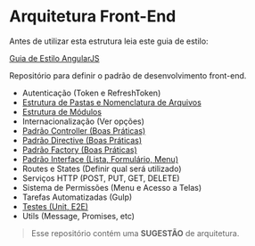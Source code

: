 # Arquitetura Front-End

Antes de utilizar esta estrutura leia este guia de estilo:

[Guia de Estilo AngularJS](https://github.com/johnpapa/angular-styleguide/blob/master/a1/i18n/pt-BR.md)

Repositório para definir o padrão de desenvolvimento front-end.

* Autenticação (Token e RefreshToken)
* [Estrutura de Pastas e Nomenclatura de Arquivos](https://github.com/kelvinpalves/arquitetura-front-end/tree/master/estrutura-pastas)
* [Estrutura de Módulos](https://github.com/kelvinpalves/arquitetura-front-end/tree/master/estrutura-modulos)
* Internacionalização (Ver opções)
* [Padrão Controller (Boas Práticas)](https://github.com/kelvinpalves/arquitetura-front-end/tree/master/padroes-codigo#controller)
* [Padrão Directive (Boas Práticas)](https://github.com/kelvinpalves/arquitetura-front-end/tree/master/padroes-codigo#directive)
* [Padrão Factory (Boas Práticas)](https://github.com/kelvinpalves/arquitetura-front-end/tree/master/padroes-codigo#factory)
* [Padrão Interface (Lista, Formulário, Menu)](https://github.com/kelvinpalves/arquitetura-front-end/tree/master/interface)
* Routes e States (Definir qual será utilizado)
* Serviços HTTP (POST, PUT, GET, DELETE)
* Sistema de Permissões (Menu e Acesso a Telas)
* Tarefas Automatizadas (Gulp)
* [Testes (Unit, E2E)](https://github.com/kelvinpalves/arquitetura-front-end/tree/master/tests)
* Utils (Message, Promises, etc)

> Esse repositório contém uma **SUGESTÃO** de arquitetura.